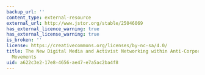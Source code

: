 ```yaml
---
backup_url: ''
content_type: external-resource
external_url: http://www.jstor.org/stable/25046069
has_external_licence_warning: true
has_external_license_warning: true
is_broken: ''
license: https://creativecommons.org/licenses/by-nc-sa/4.0/
title: The New Digital Media and Activist Networking within Anti-Corporate Globalization
  Movements
uid: a622c3e2-17e8-4656-ae47-e7a5ac2ba4f8
---
```

